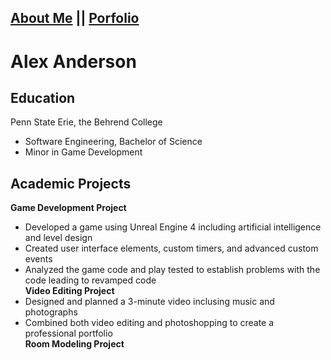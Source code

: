 ## [About Me](Me.md) || [Porfolio](index.md)
# Alex Anderson  

## **Education**
Penn State Erie, the Behrend College
- Software Engineering, Bachelor of Science
- Minor in Game Development  

## Academic Projects
**Game Development Project**
- Developed a game using Unreal Engine 4 including artificial intelligence and level design
- Created user interface elements, custom timers, and advanced custom events
- Analyzed the game code and play tested to establish problems with the code leading to revamped code  
**Video Editing Project**
- Designed and planned a 3-minute video inclusing music and photographs
- Combined both video editing and photoshopping to create a professional portfolio  
**Room Modeling Project**
